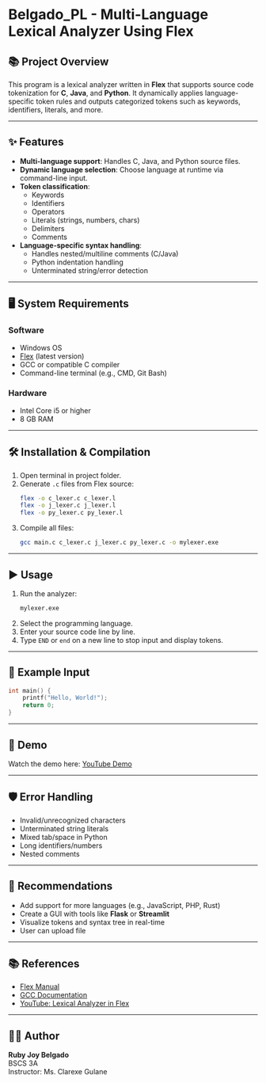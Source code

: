 # Belgado_PL - Multi-Language Lexical Analyzer Using Flex

## 📚 Project Overview

This program is a lexical analyzer written in **Flex** that supports source code tokenization for **C**, **Java**, and **Python**. It dynamically applies language-specific token rules and outputs categorized tokens such as keywords, identifiers, literals, and more.

---

## ✨ Features

- **Multi-language support**: Handles C, Java, and Python source files.
- **Dynamic language selection**: Choose language at runtime via command-line input.
- **Token classification**:
  - Keywords
  - Identifiers
  - Operators
  - Literals (strings, numbers, chars)
  - Delimiters
  - Comments
- **Language-specific syntax handling**:
  - Handles nested/multiline comments (C/Java)
  - Python indentation handling
  - Unterminated string/error detection

---

## 🖥️ System Requirements

### Software
- Windows OS
- [Flex](https://github.com/westes/flex) (latest version)
- GCC or compatible C compiler
- Command-line terminal (e.g., CMD, Git Bash)

### Hardware
- Intel Core i5 or higher
- 8 GB RAM

---

## 🛠️ Installation & Compilation

1. Open terminal in project folder.
2. Generate `.c` files from Flex source:
   ```bash
   flex -o c_lexer.c c_lexer.l
   flex -o j_lexer.c j_lexer.l
   flex -o py_lexer.c py_lexer.l
   ```
3. Compile all files:
   ```bash
   gcc main.c c_lexer.c j_lexer.c py_lexer.c -o mylexer.exe
   ```

---

## ▶️ Usage

1. Run the analyzer:
   ```bash
   mylexer.exe
   ```
2. Select the programming language.
3. Enter your source code line by line.
4. Type `END` or `end` on a new line to stop input and display tokens.

---

## 🧪 Example Input

```c
int main() {
    printf("Hello, World!");
    return 0;
}
```

---

## 🎥 Demo

Watch the demo here: [YouTube Demo](https://youtu.be/UDqwpSSPLxU?si=6xUcyvYZKbzyNp07)

---

## 🛡️ Error Handling

- Invalid/unrecognized characters
- Unterminated string literals
- Mixed tab/space in Python
- Long identifiers/numbers
- Nested comments

---

## 🔮 Recommendations

- Add support for more languages (e.g., JavaScript, PHP, Rust)
- Create a GUI with tools like **Flask** or **Streamlit**
- Visualize tokens and syntax tree in real-time
-  User can upload file


---

## 📚 References

- [Flex Manual](https://gothub.dev.projectsegfau.lt/westes/flex)
- [GCC Documentation](https://gcc.gnu.org/onlinedocs/)
- [YouTube: Lexical Analyzer in Flex](https://www.youtube.com/watch?v=LpVufkH4gog)

---

## 👩‍💻 Author

**Ruby Joy Belgado**  
BSCS 3A  
Instructor: Ms. Clarexe Gulane
